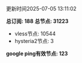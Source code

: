 更新时间2025-07-05 13:11:02

**总订阅: 188**
**总节点: 31223**
- vless节点: 10544
- hysteria2节点: 3

**google ping有效节点: 123**

